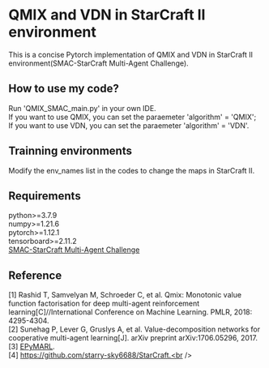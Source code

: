 # QMIX and VDN in StarCraft II environment
This is a concise Pytorch implementation of QMIX and VDN in StarCraft II environment(SMAC-StarCraft Multi-Agent Challenge).<br />

## How to use my code?
Run 'QMIX_SMAC_main.py' in your own IDE.<br />
If you want to use QMIX, you can set the paraemeter 'algorithm' = 'QMIX';<br />
If you want to use VDN, you can set the paraemeter 'algorithm' = 'VDN'.<br />

## Trainning environments
Modify the env_names list in the codes to change the maps in StarCraft II. 

## Requirements
python>=3.7.9<br />
numpy>=1.21.6<br />
pytorch>=1.12.1<br />
tensorboard>=2.11.2<br />
[SMAC-StarCraft Multi-Agent Challenge](https://github.com/oxwhirl/smac)



## Reference
[1] Rashid T, Samvelyan M, Schroeder C, et al. Qmix: Monotonic value function factorisation for deep multi-agent reinforcement learning[C]//International Conference on Machine Learning. PMLR, 2018: 4295-4304.<br />
[2] Sunehag P, Lever G, Gruslys A, et al. Value-decomposition networks for cooperative multi-agent learning[J]. arXiv preprint arXiv:1706.05296, 2017.<br />
[3] [EPyMARL](https://github.com/uoe-agents/epymarl).<br />
[4] https://github.com/starry-sky6688/StarCraft.<br />
